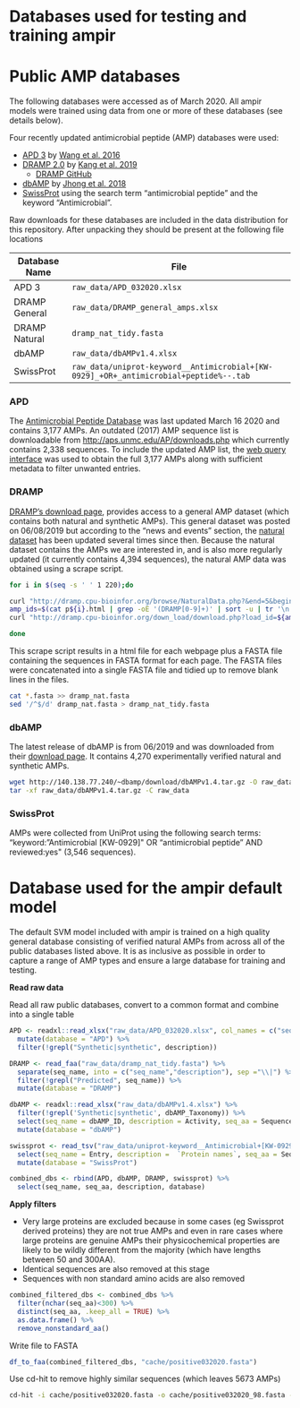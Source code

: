 Databases used for testing and training ampir
================

# Public AMP databases

The following databases were accessed as of March 2020. All ampir models
were trained using data from one or more of these databases (see details
below).

Four recently updated antimicrobial peptide (AMP) databases were used:

  - [APD 3](http://aps.unmc.edu/AP/) by [Wang et
    al. 2016](https://academic.oup.com/nar/article/44/D1/D1087/2503090)
  - [DRAMP 2.0](http://dramp.cpu-bioinfor.org/) by [Kang et
    al. 2019](https://www.ncbi.nlm.nih.gov/pubmed/31409791)
      - [DRAMP GitHub](https://github.com/CPUDRAMP/DRAMP2.0)
  - [dbAMP](http://140.138.77.240/~dbamp/index.php) by [Jhong et
    al. 2018](https://www.ncbi.nlm.nih.gov/pubmed/30380085)
  - [SwissProt](https://www.uniprot.org/uniprot/?query=keyword:%22Antimicrobial%20%5BKW-0929%5D%22%20OR%20%22antimicrobial%20peptide%22&fil=reviewed%3Ayes&sort=score)
    using the search term “antimicrobial peptide” and the keyword
    “Antimicrobial”.

Raw downloads for these databases are included in the data distribution
for this repository. After unpacking they should be present at the
following file
locations

| Database Name | File                                                                                  |
| ------------- | ------------------------------------------------------------------------------------- |
| APD 3         | `raw_data/APD_032020.xlsx`                                                            |
| DRAMP General | `raw_data/DRAMP_general_amps.xlsx`                                                    |
| DRAMP Natural | `dramp_nat_tidy.fasta`                                                                |
| dbAMP         | `raw_data/dbAMPv1.4.xlsx`                                                             |
| SwissProt     | `raw_data/uniprot-keyword__Antimicrobial+[KW-0929]_+OR+_antimicrobial+peptide%--.tab` |

### APD

The [Antimicrobial Peptide Database](http://aps.unmc.edu/AP/main.php)
was last updated March 16 2020 and contains 3,177 AMPs. An outdated
(2017) AMP sequence list is downloadable from
<http://aps.unmc.edu/AP/downloads.php> which currently contains 2,338
sequences. To include the updated AMP list, the [web query
interface](http://aps.unmc.edu/AP/database/mysql.php) was used to obtain
the full 3,177 AMPs along with sufficient metadata to filter unwanted
entries.

### DRAMP

[DRAMP’s download page](http://dramp.cpu-bioinfor.org/downloads/),
provides access to a general AMP dataset (which contains both natural
and synthetic AMPs). This general dataset was posted on 06/08/2019 but
according to the “news and events” section, the [natural
dataset](http://dramp.cpu-bioinfor.org/browse/NaturalData.php) has been
updated several times since then. Because the natural dataset contains
the AMPs we are interested in, and is also more regularly updated (it
currently contains 4,394 sequences), the natural AMP data was obtained
using a scrape script.

``` bash
for i in $(seq -s ' ' 1 220);do

curl "http://dramp.cpu-bioinfor.org/browse/NaturalData.php?&end=5&begin=1&pageNow=${i}" -o p${i}.html
amp_ids=$(cat p${i}.html | grep -oE '(DRAMP[0-9]+)' | sort -u | tr '\n' ' ' | sed 's/ /%20/g')
curl "http://dramp.cpu-bioinfor.org/down_load/download.php?load_id=${amp_ids}&format=fasta" -o p${i}.fasta

done
```

This scrape script results in a html file for each webpage plus a FASTA
file containing the sequences in FASTA format for each page. The FASTA
files were concatenated into a single FASTA file and tidied up to remove
blank lines in the files.

``` bash
cat *.fasta >> dramp_nat.fasta
sed '/^$/d' dramp_nat.fasta > dramp_nat_tidy.fasta
```

### dbAMP

The latest release of dbAMP is from 06/2019 and was downloaded from
their [download page](http://140.138.77.240/~dbamp/download.php). It
contains 4,270 experimentally verified natural and synthetic
AMPs.

``` bash
wget http://140.138.77.240/~dbamp/download/dbAMPv1.4.tar.gz -O raw_data/dbAMPv1.4.tar.gz
tar -xf raw_data/dbAMPv1.4.tar.gz -C raw_data
```

### SwissProt

AMPs were collected from UniProt using the following search terms:
“keyword:”Antimicrobial \[KW-0929\]" OR “antimicrobial peptide” AND
reviewed:yes" (3,546 sequences).

# Database used for the ampir default model

The default SVM model included with ampir is trained on a high quality
general database consisting of verified natural AMPs from across all of
the public databases listed above. It is as inclusive as possible in
order to capture a range of AMP types and ensure a large database for
training and testing.

**Read raw data**

Read all raw public databases, convert to a common format and combine
into a single
table

``` r
APD <- readxl::read_xlsx("raw_data/APD_032020.xlsx", col_names = c("seq_name", "description", "seq_aa")) %>% 
  mutate(database = "APD") %>% 
  filter(!grepl("Synthetic|synthetic", description))

DRAMP <- read_faa("raw_data/dramp_nat_tidy.fasta") %>%
  separate(seq_name, into = c("seq_name","description"), sep ="\\|") %>% 
  filter(!grepl("Predicted", seq_name)) %>% 
  mutate(database = "DRAMP")

dbAMP <- readxl::read_xlsx("raw_data/dbAMPv1.4.xlsx") %>%
  filter(!grepl('Synthetic|synthetic', dbAMP_Taxonomy)) %>%
  select(seq_name = dbAMP_ID, description = Activity, seq_aa = Sequence) %>% 
  mutate(database = "dbAMP")

swissprot <- read_tsv("raw_data/uniprot-keyword__Antimicrobial+[KW-0929]_+OR+_antimicrobial+peptide%--.tab") %>%
  select(seq_name = Entry, description =  `Protein names`, seq_aa = Sequence) %>% 
  mutate(database = "SwissProt") 

combined_dbs <- rbind(APD, dbAMP, DRAMP, swissprot) %>% 
  select(seq_name, seq_aa, description, database)
```

**Apply filters**

  - Very large proteins are excluded because in some cases (eg Swissprot
    derived proteins) they are not true AMPs and even in rare cases
    where large proteins are genuine AMPs their physicochemical
    properties are likely to be wildly different from the majority
    (which have lengths between 50 and 300AA).
  - Identical sequences are also removed at this stage
  - Sequences with non standard amino acids are also removed

<!-- end list -->

``` r
combined_filtered_dbs <- combined_dbs %>%
  filter(nchar(seq_aa)<300) %>% 
  distinct(seq_aa, .keep_all = TRUE) %>%
  as.data.frame() %>%
  remove_nonstandard_aa()
```

Write file to FASTA

``` r
df_to_faa(combined_filtered_dbs, "cache/positive032020.fasta")
```

Use cd-hit to remove highly similar sequences (which leaves 5673
AMPs)

``` bash
cd-hit -i cache/positive032020.fasta -o cache/positive032020_98.fasta -c 0.98 -g 1
```
